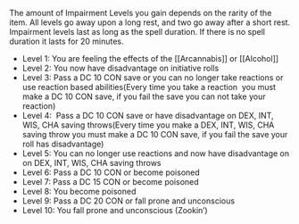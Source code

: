 The amount of Impairment Levels you gain depends on the rarity of the item. All levels go away upon a long rest, and two go away after a short rest. Impairment levels last as long as the spell duration. If there is no spell duration it lasts for 20 minutes.

- Level 1: You are feeling the effects of the [[Arcannabis]] or [[Alcohol]]
- Level 2: You now have disadvantage on initiative rolls 
- Level 3: Pass a DC 10 CON save or you can no longer take reactions or use reaction based abilities(Every time you take a reaction  you must make a DC 10 CON save, if you fail the save you can not take your reaction)
- Level 4:  Pass a DC 10 CON save or have disadvantage on DEX, INT, WIS, CHA saving throws(Every time you make a DEX, INT, WIS, CHA saving throw you must make a DC 10 CON save, if you fail the save your roll has disadvantage)
- Level 5: You can no longer use reactions and now have disadvantage on on DEX, INT, WIS, CHA saving throws
- Level 6: Pass a DC 10 CON or become poisoned
- Level 7: Pass a DC 15 CON or become poisoned
- Level 8: You become poisoned
- Level 9: Pass a DC 20 CON or fall prone and unconscious
- Level 10: You fall prone and unconscious (Zookin’)